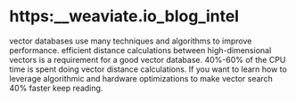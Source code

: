 # https:\_\_weaviate.io_blog_intel

vector databases use many techniques and algorithms to improve performance. efficient distance calculations between high-dimensional vectors is a requirement for a good vector database. 40%-60% of the CPU time is spent doing vector distance calculations. If you want to learn how to leverage algorithmic and hardware optimizations to make vector search 40% faster keep reading.
